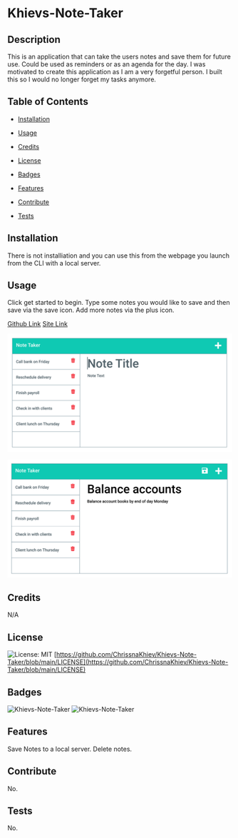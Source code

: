 # Khievs-Note-Taker 
  ## Description
  This  is  an application that can take the users notes and save them for future use. Could be used as reminders or as an agenda for the day. I was motivated to create this application as I am a very forgetful person. I built this so I would no longer forget my tasks anymore. 
  ## Table of Contents
  - [Installation](#installation)

  - [Usage](#usage)

  - [Credits](#credits)

  - [License](#license)

  - [Badges](#badges)

  - [Features](#features)

  - [Contribute](#contribute)

  - [Tests](#tests)

  ## Installation
  There is not installiation and you can use this from the webpage you launch from the CLI with a local server.
  ## Usage
  Click get started to begin. Type some notes you would like to save and then save via the save icon. Add more notes via the plus icon.

  [Github Link](https://github.com/ChrissnaKhiev/Khievs-Note-Taker)
  [Site Link](https://chrissnakhiev.github.io/Khievs-Note-Taker/)

  ![Notes Page](./Assets/11-express-homework-demo-01.png)

  ![Notes page with note](./Assets/11-express-homework-demo-02.png)
  ## Credits
  N/A
  ## License
  ![License: MIT](https://img.shields.io/github/license/ChrissnaKhiev/Khievs-Note-Taker)  [https://github.com/ChrissnaKhiev/Khievs-Note-Taker/blob/main/LICENSE](https://github.com/ChrissnaKhiev/Khievs-Note-Taker/blob/main/LICENSE)
  ## Badges
  ![Khievs-Note-Taker](https://img.shields.io/github/languages/count/ChrissnaKhiev/Khievs-Note-Taker?style=plastic)
  ![Khievs-Note-Taker](https://img.shields.io/github/languages/top/ChrissnaKhiev/Khievs-Note-Taker?style=plastic)
  ## Features
  Save Notes to a local server. Delete notes.
  ## Contribute
  No.
  ## Tests
  No.



